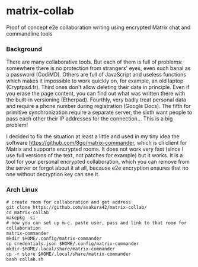 # matrix-collab
Proof of concept e2e collaboration writing using encrypted Matrix chat and commandline tools

### Background

There are many collaborative tools. But each of them is full of problems: somewhere there is no protection from strangers' eyes, even such banal as a password (CodiMD). Others are full of JavaScript and useless functions which makes it impossible to work quickly on, for example, an old laptop (Cryptpad.fr). Third ones don't allow deleting their data in principle. Even if you erase the page content, you can find out what was written there with the built-in versioning (Etherpad). Fourthly, very badly treat personal data and require a phone number during registration (Google Docs). The fifth for primitive synchronization require a separate server, the sixth want people to pass each other their IP addresses for the connection... This is a big problem!

I decided to fix the situation at least a little and used in my tiny idea the software https://github.com/8go/matrix-commander, which is cli client for Matrix and supports encrypted rooms. It does not work very fast (since I use full versions of the text, not patches for example) but it works. It is a tool for your personal encrypted collaboration, which you can remove from the server or forgot about it at all, because e2e encryption ensures that no one without decryption key can see it.

### Arch Linux

```
# create room for collaboration and get address
git clone https://github.com/asakura42/matrix-collab/
cd matrix-collab
makepkg -si
# now you can set up m-c. paste user, pass and link to that room for collaboration
matrix-commander
mkdir $HOME/.config/matrix-commander
cp credentials.json $HOME/.config/matrix-commander
mkdir $HOME/.local/share/matrix-commander
cp -r store $HOME/.local/share/matrix-commander
bash collab.sh
```


